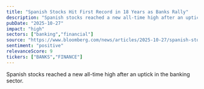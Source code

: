 ```yaml
---
title: "Spanish Stocks Hit First Record in 18 Years as Banks Rally"
description: "Spanish stocks reached a new all-time high after an uptick in the banking sector."
pubDate: "2025-10-27"
impact: "high"
sectors: ["banking","financial"]
source: "https://www.bloomberg.com/news/articles/2025-10-27/spanish-stocks-hit-first-record-in-18-years-as-bank-shares-rally"
sentiment: "positive"
relevanceScore: 9
tickers: ["BANKS","FINANCE"]
---
```


Spanish stocks reached a new all-time high after an uptick in the banking sector.
